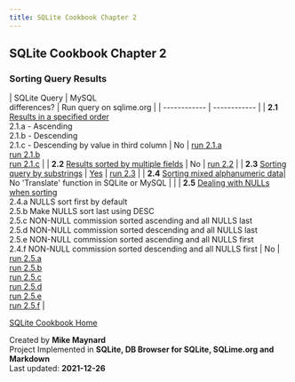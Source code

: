 ```yaml
---
title: SQLite Cookbook Chapter 2
---
```

## SQLite Cookbook Chapter 2

### Sorting Query Results

| SQLite Query        | MySQL<BR>differences? | Run query on sqlime.org |
| ------------ | ------------ |
| **2.1** [Results in a specified order](https://github.com/bibliodatos/SQLite_Cookbook/blob/main/chapter_2/2.1.sql)<BR>  2.1.a  - Ascending<BR>  2.1.b - Descending<BR>  2.1.c - Descending by value in third column | No | [run 2.1.a](https://sqlime.org/#gist:d4c9c5d7fde993304b59fdb51059701f)<BR>[run 2.1.b](https://sqlime.org/#gist:6c6cc239ea780bd808948c2f6e8a02ed)<BR>[run 2.1.c](https://sqlime.org/#gist:e5943e9e3bb4d1304d850e3693b48272) |
| **2.2** [Results sorted by multiple fields](https://github.com/bibliodatos/SQLite_Cookbook/blob/main/chapter_2/2.2.sql) | No | [run 2.2](https://sqlime.org/#gist:d0d5f1ff743bf98c628efc437c906102) |
| **2.3** [Sorting query by substrings](https://github.com/bibliodatos/SQLite_Cookbook/blob/main/chapter_2/2.3.sql) | [Yes](len.html) | [run 2.3](https://sqlime.org/#gist:bdcd7b9f6ba74a4704ae9a2ef8f0aaeb) |
| **2.4** [Sorting mixed alphanumeric data](https://github.com/bibliodatos/SQLite_Cookbook/blob/main/chapter_2/2.4.sql)| No 'Translate' function in SQLite or MySQL | |
| **2.5** [Dealing with NULLs when sorting](https://github.com/bibliodatos/SQLite_Cookbook/blob/main/chapter_2/2.5.sql)<BR> 2.4.a NULLS sort first by default<BR>2.5.b Make NULLS sort last using DESC<BR>2.5.c NON-NULL commission sorted ascending and all NULLS last<BR>2.5.d NON-NULL commission sorted descending and all NULLS last<BR>2.5.e NON-NULL commission sorted ascending and all NULLS first<BR>2.4.f NON-NULL commission sorted descending and all NULLS first | No | [run 2.5.a](https://sqlime.org/#gist:537dc372b70fcf51f7192026d99c32c1)<BR>[run 2.5.b](https://sqlime.org/#gist:bf423fccfb569857aa1f41a016afeb42)<BR>[run 2.5.c](https://sqlime.org/#gist:c68100f42a0a1bfc287110532709c13c)<BR>[run 2.5.d](https://sqlime.org/#gist:2f501f93831e5c0167053f729ef5af04)<BR>[run 2.5.e](https://sqlime.org/#gist:a2b938e47d56508a23292e56f98b259c)<BR>[run 2.5.f](https://sqlime.org/#gist:60aab3298ea13305c87b4fa99b53b3f7) |

[SQLite Cookbook Home](./index.html)

Created by **Mike Maynard**<BR>
Project Implemented in **SQLite, DB Browser for SQLite, SQLime.org and Markdown**<BR>
Last updated: **2021-12-26**
